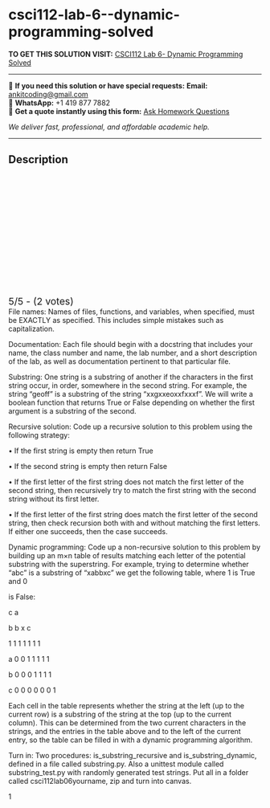 # csci112-lab-6--dynamic-programming-solved
**TO GET THIS SOLUTION VISIT:** [CSCI112  Lab 6- Dynamic Programming Solved](https://www.ankitcodinghub.com/product/csci112-dynamic-programming-solved/)


---

📩 **If you need this solution or have special requests:** **Email:** ankitcoding@gmail.com  
📱 **WhatsApp:** +1 419 877 7882  
📄 **Get a quote instantly using this form:** [Ask Homework Questions](https://www.ankitcodinghub.com/services/ask-homework-questions/)

*We deliver fast, professional, and affordable academic help.*

---

<h2>Description</h2>



<div class="kk-star-ratings kksr-auto kksr-align-center kksr-valign-top" data-payload="{&quot;align&quot;:&quot;center&quot;,&quot;id&quot;:&quot;116927&quot;,&quot;slug&quot;:&quot;default&quot;,&quot;valign&quot;:&quot;top&quot;,&quot;ignore&quot;:&quot;&quot;,&quot;reference&quot;:&quot;auto&quot;,&quot;class&quot;:&quot;&quot;,&quot;count&quot;:&quot;2&quot;,&quot;legendonly&quot;:&quot;&quot;,&quot;readonly&quot;:&quot;&quot;,&quot;score&quot;:&quot;5&quot;,&quot;starsonly&quot;:&quot;&quot;,&quot;best&quot;:&quot;5&quot;,&quot;gap&quot;:&quot;4&quot;,&quot;greet&quot;:&quot;Rate this product&quot;,&quot;legend&quot;:&quot;5\/5 - (2 votes)&quot;,&quot;size&quot;:&quot;24&quot;,&quot;title&quot;:&quot;CSCI112 &nbsp;Lab 6- Dynamic Programming Solved&quot;,&quot;width&quot;:&quot;138&quot;,&quot;_legend&quot;:&quot;{score}\/{best} - ({count} {votes})&quot;,&quot;font_factor&quot;:&quot;1.25&quot;}">

<div class="kksr-stars">

<div class="kksr-stars-inactive">
            <div class="kksr-star" data-star="1" style="padding-right: 4px">


<div class="kksr-icon" style="width: 24px; height: 24px;"></div>
        </div>
            <div class="kksr-star" data-star="2" style="padding-right: 4px">


<div class="kksr-icon" style="width: 24px; height: 24px;"></div>
        </div>
            <div class="kksr-star" data-star="3" style="padding-right: 4px">


<div class="kksr-icon" style="width: 24px; height: 24px;"></div>
        </div>
            <div class="kksr-star" data-star="4" style="padding-right: 4px">


<div class="kksr-icon" style="width: 24px; height: 24px;"></div>
        </div>
            <div class="kksr-star" data-star="5" style="padding-right: 4px">


<div class="kksr-icon" style="width: 24px; height: 24px;"></div>
        </div>
    </div>

<div class="kksr-stars-active" style="width: 138px;">
            <div class="kksr-star" style="padding-right: 4px">


<div class="kksr-icon" style="width: 24px; height: 24px;"></div>
        </div>
            <div class="kksr-star" style="padding-right: 4px">


<div class="kksr-icon" style="width: 24px; height: 24px;"></div>
        </div>
            <div class="kksr-star" style="padding-right: 4px">


<div class="kksr-icon" style="width: 24px; height: 24px;"></div>
        </div>
            <div class="kksr-star" style="padding-right: 4px">


<div class="kksr-icon" style="width: 24px; height: 24px;"></div>
        </div>
            <div class="kksr-star" style="padding-right: 4px">


<div class="kksr-icon" style="width: 24px; height: 24px;"></div>
        </div>
    </div>
</div>


<div class="kksr-legend" style="font-size: 19.2px;">
            5/5 - (2 votes)    </div>
    </div>
File names: Names of files, functions, and variables, when specified, must be EXACTLY as specified. This includes simple mistakes such as capitalization.

Documentation: Each file should begin with a docstring that includes your name, the class number and name, the lab number, and a short description of the lab, as well as documentation pertinent to that particular file.

Substring: One string is a substring of another if the characters in the first string occur, in order, somewhere in the second string. For example, the string “geoff” is a substring of the string “xxgxxeoxxfxxxf”. We will write a boolean function that returns True or False depending on whether the first argument is a substring of the second.

Recursive solution: Code up a recursive solution to this problem using the following strategy:

• If the first string is empty then return True

• If the second string is empty then return False

• If the first letter of the first string does not match the first letter of the second string, then recursively try to match the first string with the second string without its first letter.

• If the first letter of the first string does match the first letter of the second string, then check recursion both with and without matching the first letters. If either one succeeds, then the case succeeds.

Dynamic programming: Code up a non-recursive solution to this problem by building up an m×n table of results matching each letter of the potential substring with the superstring. For example, trying to determine whether “abc” is a substring of “xabbxc” we get the following table, where 1 is True and 0

is False:

c a

b b x c

1 1 1 1 1 1 1

a 0 0 1 1 1 1 1

b 0 0 0 1 1 1 1

c 0 0 0 0 0 0 1

Each cell in the table represents whether the string at the left (up to the current row) is a substring of the string at the top (up to the current column). This can be determined from the two current characters in the strings, and the entries in the table above and to the left of the current entry, so the table can be filled in with a dynamic programming algorithm.

Turn in: Two procedures: is_substring_recursive and is_substring_dynamic, defined in a file called substring.py. Also a unittest module called substring_test.py with randomly generated test strings. Put all in a folder called csci112lab06yourname, zip and turn into canvas.

1
